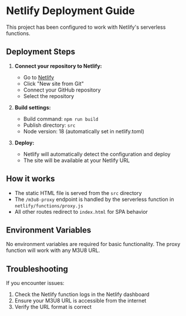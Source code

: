 # Netlify Deployment Guide

This project has been configured to work with Netlify's serverless functions.

## Deployment Steps

1. **Connect your repository to Netlify:**
   - Go to [Netlify](https://netlify.com)
   - Click "New site from Git"
   - Connect your GitHub repository
   - Select the repository

2. **Build settings:**
   - Build command: `npm run build`
   - Publish directory: `src`
   - Node version: 18 (automatically set in netlify.toml)

3. **Deploy:**
   - Netlify will automatically detect the configuration and deploy
   - The site will be available at your Netlify URL

## How it works

- The static HTML file is served from the `src` directory
- The `/m3u8-proxy` endpoint is handled by the serverless function in `netlify/functions/proxy.js`
- All other routes redirect to `index.html` for SPA behavior

## Environment Variables

No environment variables are required for basic functionality. The proxy function will work with any M3U8 URL.

## Troubleshooting

If you encounter issues:
1. Check the Netlify function logs in the Netlify dashboard
2. Ensure your M3U8 URL is accessible from the internet
3. Verify the URL format is correct 